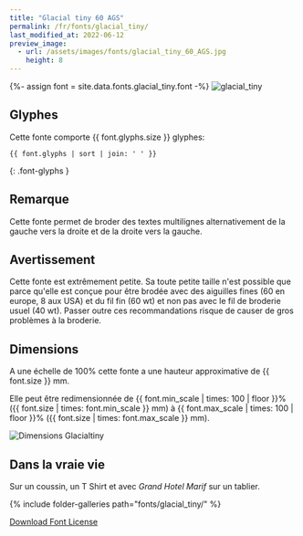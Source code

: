 ```yaml
---
title: "Glacial tiny 60 AGS"
permalink: /fr/fonts/glacial_tiny/
last_modified_at: 2022-06-12
preview_image:
  - url: /assets/images/fonts/glacial_tiny_60_AGS.jpg
    height: 8
---
```

{%- assign font = site.data.fonts.glacial_tiny.font -%}
![glacial_tiny](/assets/images/fonts/glacial_tiny_60_AGS.jpg)

## Glyphes

Cette fonte comporte  {{ font.glyphs.size }} glyphes:

```
{{ font.glyphs | sort | join: ' ' }}
```
{: .font-glyphs }


## Remarque 
Cette fonte permet de broder des textes multilignes alternativement de la gauche vers  la droite et de la droite vers la gauche.

## Avertissement

Cette fonte est extrêmement petite. Sa toute petite taille n'est possible que parce qu'elle est conçue pour être brodée avec des aiguilles fines (60 en europe, 8 aux USA) et du fil fin (60 wt) et non pas avec le fil de broderie usuel (40 wt). Passer outre ces recommandations risque de causer de gros problèmes à la broderie.

## Dimensions

A une échelle de  100% cette fonte a une hauteur approximative de  {{ font.size }} mm. 

Elle peut être redimensionnée  de {{ font.min_scale | times: 100 | floor }}% ({{ font.size | times: font.min_scale }} mm)
à {{ font.max_scale | times: 100 | floor }}% ({{ font.size | times: font.max_scale }} mm).



![Dimensions Glacialtiny](/assets/images/fonts/Sizing/glacialsizing.jpg)

## Dans la vraie vie

Sur un coussin, un T Shirt et avec *Grand Hotel Marif* sur un tablier.

{% include folder-galleries path="fonts/glacial_tiny/" %}

[Download Font License](https://github.com/inkstitch/inkstitch/tree/main/fonts/glacial_tiny/LICENSE)
